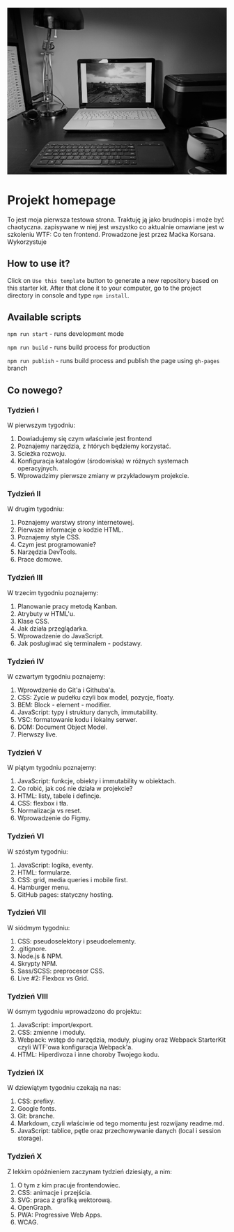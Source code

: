 ![cover](https://github.com/pawel-haraf/homepage-webpack/blob/master/src/assets/img/img_20200617_194940.jpg)

# Projekt homepage

To jest moja pierwsza testowa strona. Traktuję ją jako brudnopis i może być chaotyczna. zapisywane w niej jest wszystko co aktualnie omawiane jest w szkoleniu WTF: Co ten frontend. Prowadzone jest przez Maćka Korsana. Wykorzystuje

## How to use it?

Click on `Use this template` button to generate a new repository based on this starter kit. After that clone it to your computer, go to the project directory in console and type `npm install`.

## Available scripts

`npm run start` - runs development mode

`npm run build` - runs build process for production

`npm run publish` - runs build process and publish the page using `gh-pages` branch

## Co nowego?

### Tydzień I

W pierwszym tygodniu:
1. Dowiadujemy się czym właściwie jest frontend
2. Poznajemy narzędzia, z htórych będziemy korzystać.
3. Scieżka rozwoju.
4. Konfiguracja katalogów (środowiska) w różnych systemach operacyjnych.
5. Wprowadzimy pierwsze zmiany w przykładowym projekcie.

### Tydzień II

W drugim tygodniu:
1. Poznajemy warstwy strony internetowej.
2. Pierwsze informacje o kodzie HTML.
3. Poznajemy style CSS.
4. Czym jest programowanie?
5. Narzędzia DevTools.
6. Prace domowe.

### Tydzień III

W trzecim tygodniu poznajemy:
1. Planowanie pracy metodą Kanban.
2. Atrybuty w HTML'u.
3. Klase CSS.
4. Jak działa przeglądarka.
5. Wprowadzenie do JavaScript. 
6. Jak posługiwać się terminalem - podstawy.

### Tydzień IV
W czwartym tygodniu poznajemy:
1. Wprowdzenie do Git'a i Githuba'a.
2. CSS: Zycie w pudełku czyli box model, pozycje, floaty.
3. BEM: Block - element - modifier.
4. JavaScript: typy i struktury danych, immutability.
5. VSC: formatowanie kodu i lokalny serwer.
6. DOM: Document Object Model.
7. Pierwszy live.

### Tydzień V
W piątym tygodniu poznajemy:
1. JavaScript: funkcje, obiekty i immutability w obiektach.
2. Co robić, jak coś nie działa w projekcie?
3. HTML: listy, tabele i defincje.
4. CSS: flexbox i tła.
5. Normalizacja vs reset.
6. Wprowadzenie do Figmy.

### Tydzień VI
W szóstym tygodniu:
1. JavaScript: logika, eventy.
2. HTML: formularze.
3. CSS: grid, media queries i mobile first.
4. Hamburger menu.
5. GitHub pages: statyczny hosting.

### Tydzień VII
W siódmym tygodniu:
1. CSS: pseudoselektory i pseudoelementy.
2. .gitignore.
3. Node.js & NPM.
4. Skrypty NPM.
5. Sass/SCSS: preprocesor CSS.
6. Live #2: Flexbox vs Grid.

### Tydzień VIII
W ósmym tygodniu wprowadzono do projektu:
1. JavaScript: import/export.
2. CSS: zmienne i moduły.
3. Webpack: wstęp do narzędzia, moduły, pluginy oraz Webpack StarterKit czyli WTF'owa konfiguracja Webpack'a.
4. HTML: Hiperdivoza i inne choroby Twojego kodu.

### Tydzień IX
W dziewiątym tygodniu czekają na nas:
1. CSS: prefixy.
2. Google fonts.
3. Git: branche.
4. Markdown, czyli właściwie od tego momentu jest rozwijany readme.md.
5. JavaScript: tablice, pętle oraz przechowywanie danych (local i session storage).

### Tydzień X
Z lekkim opóźnieniem zaczynam tydzień dziesiąty, a nim:
1. O tym z kim pracuje frontendowiec.
2. CSS: animacje i przejścia.
3. SVG: praca z grafiką wektorową.
4. OpenGraph.
5. PWA: Progressive Web Apps.
6. WCAG.
